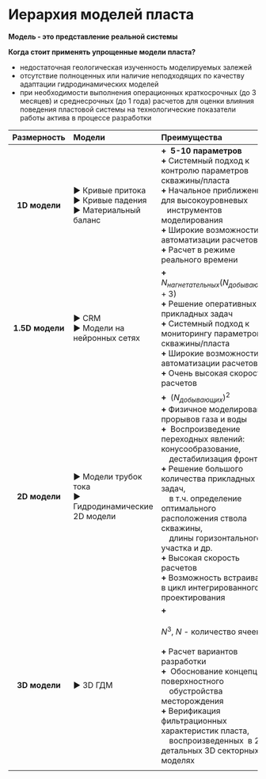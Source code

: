 
# Иерархия моделей пласта

**Модель - это представление реальной системы**

**Когда стоит применять упрощенные модели пласта?**
- недостаточная геологическая изученность моделируемых залежей
- отсутствие полноценных или наличие неподходящих по качеству адаптации гидродинамических моделей
- при необходимости выполнения операционных краткосрочных (до 3 месяцев) и среднесрочных (до 1 года) расчетов для оценки влияния поведения пластовой системы на технологические показатели работы актива в процессе разработки

| Размерность | Модели | Преимущества | Недостатки |
| :--: | :--- | :--- | :--- |
| **1D модели** | ▶ Кривые притока <br>▶ Кривые падения  <br>▶ Материальный баланс | **+**  **5-10 параметров** <br> **+** Системный подход к контролю параметров скважины/пласта <br> **+** Начальное приближение для высокоуровневых <br> ⠀инструментов моделирования <br> **+** Широкие возможности автоматизации расчетов <br> **+** Расчет в режиме реального времени | **-** Нет учета многих физических процессов |
| **1.5D модели** | ▶ CRM <br>▶ Модели на нейронных сетях | **+** $N_{нагнетательных}(N_{добывающих} + 3)$<br> **+** Решение оперативных прикладных задач <br> **+** Системный подход к мониторингу параметров скважины/пласта <br> **+** Широкие возможности автоматизации расчетов <br> **+** Очень высокая скорость расчетов | **-** Нет учета многих физических процессов <br> **-** Краткосрочные и среднесрочные прогнозы |
| **2D модели** | ▶ Модели трубок тока <br>▶ Гидродинамические 2D модели | **+**  $(N_{добывающих})^2$ <br> **+** Физичное моделирование прорывов газа и воды <br> **+**  Воспроизведение переходных явлений: конусообразование,<br> ⠀ дестабилизация фронта <br> **+** Решение большого количества прикладных задач, <br> ⠀ в т.ч. определение оптимального расположения ствола скважины, <br> ⠀ длины горизонтального участка и др. <br> **+** Высокая скорость расчетов <br> **+** Возможность встраивания в цикл интегрированного проектирования | **-** Нет учета геологической неоднородности |
| **3D модели** | ▶ 3D ГДМ | **+** <br><br>$N^3 \textrm{, }N\textrm{ - количество ячеек}$ <br> <br> **+** Расчет вариантов разработки <br> **+**  Обоснование концепции поверхностного <br> ⠀ обустройства месторождения <br> **+** Верификация фильтрационных характеристик пласта,<br>⠀ воспроизведенных  в 2D и детальных 3D секторных моделях | **-** Высокая длительность расчетов <br> **-** Требуется большое количество данных |
|  |  |  |  |
